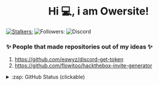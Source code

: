 <h1 align="center">Hi 💻, i am Owersite!</h1>

[![Stalkers:](https://badges.pufler.dev/visits/Owersite/Owersite?style=for-the-badge&color=e74c3c&logo=github&label=Stalkers)](https://github.com/owersite)
![Followers:](https://img.shields.io/github/followers/owersite?style=for-the-badge)
![Discord](https://img.shields.io/badge/Discord-Owersite%237777-blue?style=for-the-badge)



### ✨ People that made repositories out of my ideas ✨
1. https://github.com/eqwyz/discord-get-token
2. https://github.com/flowitoo/hackthebox-invite-generator


<details>
    <summary>:zap: GitHub Status (clickable)</summary>
  <img align="center" alt="My GitHub Stats" src="https://github-readme-stats.codestackr.vercel.app/api?username=Owersite&show_icons=true&theme=default&hide_border=true" />
</details>



<!--
[![Updated](https://badges.pufler.dev/updated/Owersite/Owersite?style=for-the-badge&color=f0f6f9&logo=github&label=Profile+Updated)](https://github.com/Owersite)
--!>
